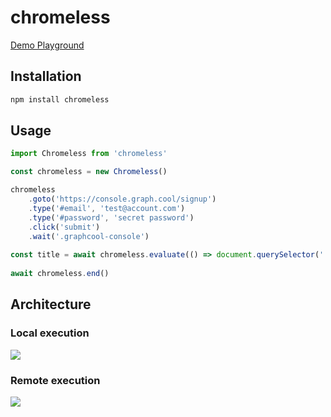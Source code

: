 # chromeless

[Demo Playground](https://chromeless-homepage.netlify.com/#src=const%20chromeless%20=%20new%20Chromeless(%7B%20remote:%20true%20%7D)%0A%0Aconst%20screenshot%20=%20await%20chromeless%0A%20%20.goto('https://www.graph.cool')%0A%20%20.scrollTo(0,%202000)%0A%20%20.screenshot()%0A%0Aconsole.log(screenshot)%0A%0Aawait%20chromeless.end())

## Installation
```sh
npm install chromeless
```

## Usage
```js
import Chromeless from 'chromeless'

const chromeless = new Chromeless()

chromeless
    .goto('https://console.graph.cool/signup')
    .type('#email', 'test@account.com')
    .type('#password', 'secret password')
    .click('submit')
    .wait('.graphcool-console')
    
const title = await chromeless.evaluate(() => document.querySelector('.title').text)
    
await chromeless.end()
```

## Architecture

### Local execution

![](http://imgur.com/HGQAIoz.png)

### Remote execution

![](http://imgur.com/zFLQ0Lf.png)
